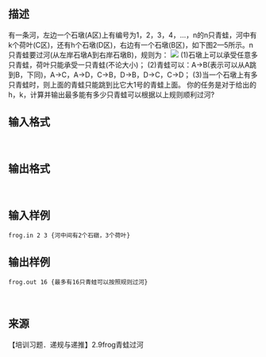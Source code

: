## 描述

有一条河，左边一个石墩(A区)上有编号为1，2，3，4，…，n的n只青蛙，河中有k个荷叶(C区)，还有h个石墩(D区)，右边有一个石墩(B区)，如下图2—5所示。n只青蛙要过河(从左岸石墩A到右岸石墩B)，规则为： <img border=0 src=http://60.191.162.158:8080/JudgeOnline/images/p1181.gif > (1)石墩上可以承受任意多只青蛙，荷叶只能承受一只青蛙(不论大小)； (2)青蛙可以：A→B(表示可以从A跳到B，下同)，A→C，A→D，C→B，D→B，D→C，C→D； (3)当一个石墩上有多只青蛙时，则上面的青蛙只能跳到比它大1号的青蛙上面。 你的任务是对于给出的h，k，计算并输出最多能有多少只青蛙可以根据以上规则顺利过河? 

## 输入格式

 

## 输出格式

 

## 输入样例

```plaintext
frog.in 2 3 {河中间有2个石礅，3个荷叶} 
```

## 输出样例

```plaintext
frog.out 16 {最多有16只青蛙可以按照规则过河} 
```



 

## 来源

【培训习题．递规与递推】2.9frog青蛙过河

